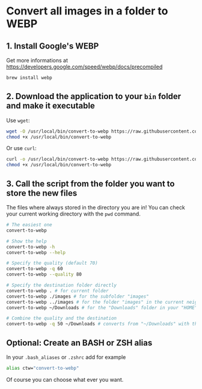 # Convert all images in a folder to WEBP

## 1. Install Google's WEBP

Get more informations at <https://developers.google.com/speed/webp/docs/precompiled>

```sh
brew install webp
```

## 2. Download the application to your `bin` folder and make it executable

Use `wget`:

```sh
wget -O /usr/local/bin/convert-to-webp https://raw.githubusercontent.com/mheob/convert-to-webp/main/convert-to-webp && \
chmod +x /usr/local/bin/convert-to-webp
```

Or use `curl`:

```sh
curl -o /usr/local/bin/convert-to-webp https://raw.githubusercontent.com/mheob/convert-to-webp/main/convert-to-webp && \
chmod +x /usr/local/bin/convert-to-webp
```

## 3. Call the script from the folder you want to store the new files

The files where always stored in the directory you are in!
You can check your current working directory with the `pwd` command.

```sh
# The easiest one
convert-to-webp

# Show the help
convert-to-webp -h
convert-to-webp --help

# Specify the quality (default 70)
convert-to-webp -q 60
convert-to-webp --quality 80

# Specify the destination folder directly
convert-to-webp . # for current folder
convert-to-webp ./images # for the subfolder "images"
convert-to-webp ../images # for the folder "images" in the current neighbor directory
convert-to-webp ~/Downloads # for the "Downloads" folder in your "HOME" directory

# Combine the quality and the destination
convert-to-webp -q 50 ~/Downloads # converts from "~/Downloads" with the quality of 50%
```

## Optional: Create an BASH or ZSH alias

In your `.bash_aliases` or `.zshrc` add for example

```sh
alias ctw="convert-to-webp"
```

Of course you can choose what ever you want.
